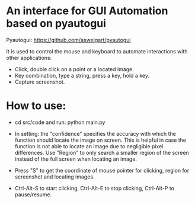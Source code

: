 # An interface for GUI Automation based on pyautogui
Pyautogui: https://github.com/asweigart/pyautogui

It is used to control the mouse and keyboard to automate interactions with other applications:
- Click, double click on a point or a located image.
- Key combination, type a string, press a key, hold a key.
- Capture screenshot.

# How to use:
- cd src/code and run: python main.py

- In setting: the "confidence" specifies the accuracy with which the function should locate the image on screen. This is helpful in case the function is not able to locate an image due to negligible pixel differences. Use "Region" to only search a smaller region of the screen instead of the full screen when locating an image.
- Press "S" to get the coordinate of mouse pointer for clicking, region for screenshot and locating images.
- Ctrl-Alt-S to start clicking, Ctrl-Alt-E to stop clicking, Ctrl-Alt-P to pause/resume.
